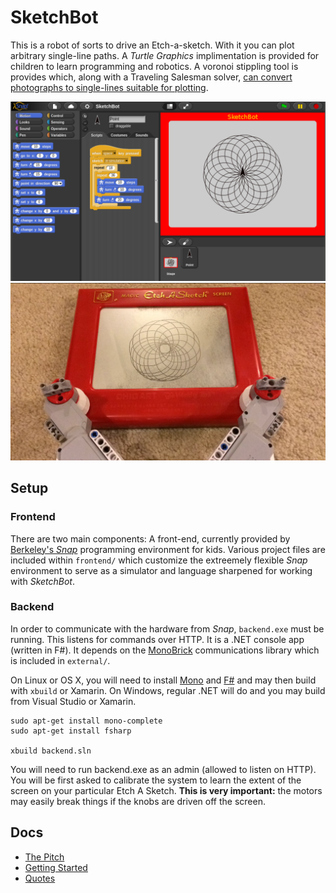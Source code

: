 # SketchBot

This is a robot of sorts to drive an Etch-a-sketch. With it you can plot arbitrary single-line paths. A _Turtle Graphics_ implimentation is provided for children to learn programming and robotics. A voronoi stippling tool is provides which, along with a Traveling Salesman solver, [can convert photographs to single-lines suitable for plotting](http://www.cgl.uwaterloo.ca/~csk/projects/tsp/).

![SketchBot Snap](docs/media/sketchbot_snap.png)
![SketchBot Hardware](docs/media/sketchbot_hw.png)

## Setup

### Frontend

There are two main components: A front-end, currently provided by [Berkeley's _Snap_](http://snap.berkeley.edu) programming environment for kids. Various project files are included within `frontend/` which customize the extreemely flexible _Snap_ environment to serve as a simulator and language sharpened for working with _SketchBot_.

### Backend

In order to communicate with the hardware from _Snap_, `backend.exe` must be running. This listens for commands over HTTP. It is a .NET console app (written in F#). It depends on the [MonoBrick](www.monobrick.dk) communications library which is included in `external/`.

On Linux or OS X, you will need to install [Mono](http://www.mono-project.com/) and [F#](http://fsharp.org) and may then build with `xbuild` or Xamarin. On Windows, regular .NET will do and you may build from Visual Studio or Xamarin.

    sudo apt-get install mono-complete
    sudo apt-get install fsharp

    xbuild backend.sln

You will need to run backend.exe as an admin (allowed to listen on HTTP). You will be first asked to calibrate the system to learn the extent of the screen on your particular Etch A Sketch. **This is very important:** the motors may easily break things if the knobs are driven off the screen.

## Docs

* [The Pitch](docs/pitch.md)
* [Getting Started](docs/getting_started.md)
* [Quotes](docs/quotes.md)
